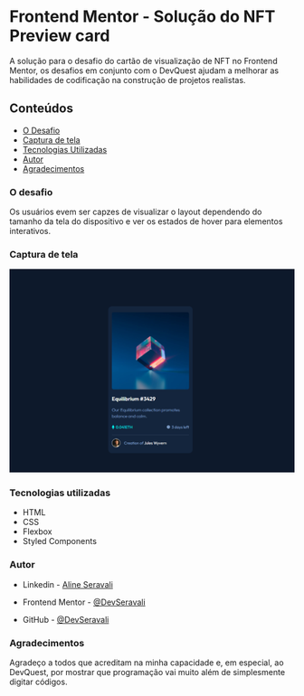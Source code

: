 # Frontend Mentor - Solução do NFT Preview card
A solução para o desafio do cartão de visualização de NFT no Frontend Mentor, os desafios em conjunto com o DevQuest ajudam a melhorar as habilidades de codificação na construção de projetos realistas.


## Conteúdos
- [O Desafio](#Odesafio)
- [Captura de tela](#Capturadetela)
- [Tecnologias Utilizadas](#Tecnologiasutilizadas)
- [Autor](Autor)
- [Agradecimentos](Agradecimentos)


### O desafio
Os usuários evem ser capzes de visualizar o layout dependendo do tamanho da tela do dispositivo e ver os estados de hover para elementos interativos. 

### Captura de tela
<img src="src/images/oprojeto.png">

### Tecnologias utilizadas
- HTML
- CSS
- Flexbox 
- Styled Components


### Autor
- Linkedin - [Aline Seravali](https://www.linkedin.com/in/aline-seravali-bandeira-meireles-da-silva-b8b8311b6)

- Frontend Mentor - [@DevSeravali](https://www.frontendmentor.io/profile/devseravali)

- GitHub - [@DevSeravali](https://github.com/devseravali)


### Agradecimentos
Agradeço a todos que acreditam na minha capacidade e, em especial, ao DevQuest, por mostrar que programação vai muito além de simplesmente digitar códigos.